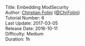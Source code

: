 Title: Embedding ModSecurity  
Author: <a href="mailto:christian.folini@netnea.com">Christian Folini</a> (<a href="https://twitter.com/ChrFolini">@ChrFolini</a>)  
Tutorial Number: 6  
Last Update: 2017-03-05  
Release Date: 2016-10-11  
Difficulty: Medium  
Duration: 1h  
